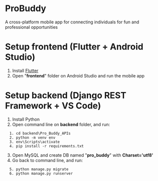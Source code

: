 # ProBuddy
A cross-platform mobile app for connecting individuals for fun and professional opportunities
# Setup frontend (Flutter + Android Studio)
1. Install [Flutter](https://docs.flutter.dev/get-started/install/windows)
2. Open "**frontend**" folder on Android Studio and run the mobile app
# Setup backend (Django REST Framework + VS Code)
1. Install Python
2. Open command line on **backend** folder, and run:
```
  1. cd backend\Pro_Buddy_APIs
  2. python -m venv env
  3. env\Scripts\activate
  4. pip install -r requirements.txt
```
3. Open MySQL and create DB named "**pro_buddy**" with **Charset='utf8'**
4. Go back to command line, and run:
```
  5. python manage.py migrate
  6. python manage.py runserver
```
